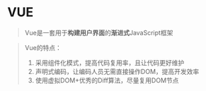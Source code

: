 # VUE

> Vue是一套用于**构建用户界面**的**渐进式**JavaScript框架

> Vue的特点：
>
> 1. 采用组件化模式，提高代码复用率，且让代码更好维护
> 2. 声明式编码，让编码人员无需直接操作DOM，提高开发效率
> 3. 使用虚拟DOM+优秀的Diff算法，尽量复用DOM节点

